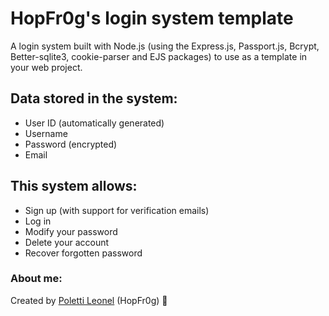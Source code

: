 # HopFr0g's login system template

A login system built with Node.js (using the Express.js, Passport.js, Bcrypt, Better-sqlite3, cookie-parser and EJS packages) to use as a template in your web project.

## Data stored in the system:

- User ID (automatically generated)
- Username
- Password (encrypted)
- Email

## This system allows:

- Sign up (with support for verification emails)
- Log in
- Modify your password
- Delete your account
- Recover forgotten password

### About me:
Created by [Poletti Leonel](https://leonelpoletti.glitch.me/) (HopFr0g) 🐸
